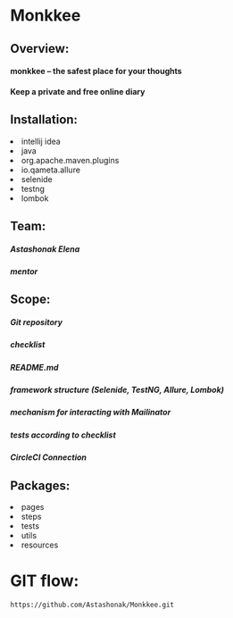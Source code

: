 Monkkee
===============

Overview:
------------------
  
   #### monkkee – the safest place for your thoughts
   #### Keep a private and free online diary

Installation:
------------------

   <li>intellij idea</li>
   <li>java</li>
   <li>org.apache.maven.plugins</li>
   <li>io.qameta.allure</li>
   <li>selenide</li>
   <li>testng</li>
   <li>lombok</li>
 
Team:
------------------

  ##### Astashonak Elena  
  ##### mentor
       
Scope:
------------------
    
   ##### Git repository
   ##### checklist
   ##### README.md
   ##### framework structure (Selenide, TestNG, Allure, Lombok)    
   ##### mechanism for interacting with Mailinator 
   ##### tests according to checklist
   ##### CircleCI Connection  

Packages:
------------------
<li>pages</li>  
<li>steps</li>
<li>tests</li>
<li>utils</li>
<li>resources</li>

 
GIT flow:
=======================

`https://github.com/Astashonak/Monkkee.git` 